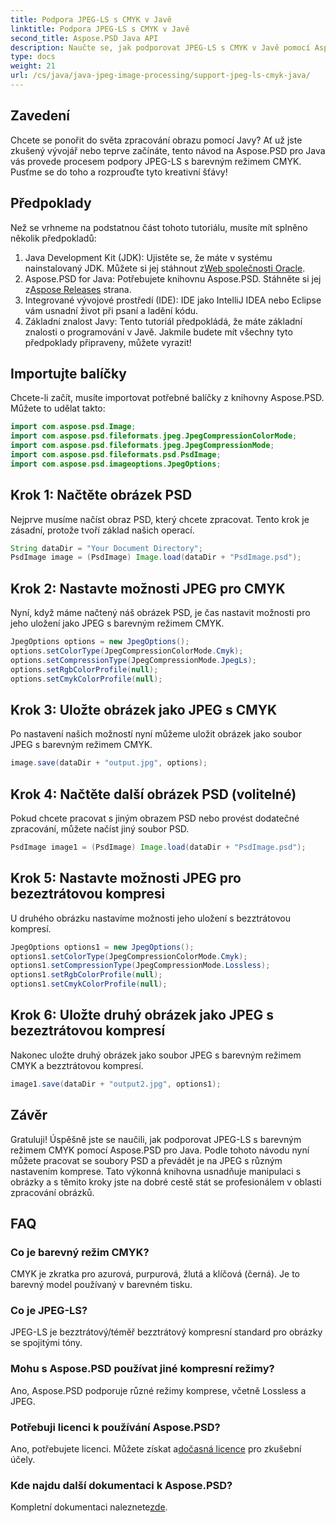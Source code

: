 ```yaml
---
title: Podpora JPEG-LS s CMYK v Javě
linktitle: Podpora JPEG-LS s CMYK v Javě
second_title: Aspose.PSD Java API
description: Naučte se, jak podporovat JPEG-LS s CMYK v Javě pomocí Aspose.PSD. Postupujte podle našeho podrobného průvodce pro snadné zpracování a převod obrazu.
type: docs
weight: 21
url: /cs/java/java-jpeg-image-processing/support-jpeg-ls-cmyk-java/
---
```

## Zavedení
Chcete se ponořit do světa zpracování obrazu pomocí Javy? Ať už jste zkušený vývojář nebo teprve začínáte, tento návod na Aspose.PSD pro Java vás provede procesem podpory JPEG-LS s barevným režimem CMYK. Pusťme se do toho a rozprouďte tyto kreativní šťávy!
## Předpoklady
Než se vrhneme na podstatnou část tohoto tutoriálu, musíte mít splněno několik předpokladů:
1.  Java Development Kit (JDK): Ujistěte se, že máte v systému nainstalovaný JDK. Můžete si jej stáhnout z[Web společnosti Oracle](https://www.oracle.com/java/technologies/javase-downloads.html).
2.  Aspose.PSD for Java: Potřebujete knihovnu Aspose.PSD. Stáhněte si jej z[Aspose Releases](https://releases.aspose.com/psd/java/) strana.
3. Integrované vývojové prostředí (IDE): IDE jako IntelliJ IDEA nebo Eclipse vám usnadní život při psaní a ladění kódu.
4. Základní znalost Javy: Tento tutoriál předpokládá, že máte základní znalosti o programování v Javě.
Jakmile budete mít všechny tyto předpoklady připraveny, můžete vyrazit!
## Importujte balíčky
Chcete-li začít, musíte importovat potřebné balíčky z knihovny Aspose.PSD. Můžete to udělat takto:
```java
import com.aspose.psd.Image;
import com.aspose.psd.fileformats.jpeg.JpegCompressionColorMode;
import com.aspose.psd.fileformats.jpeg.JpegCompressionMode;
import com.aspose.psd.fileformats.psd.PsdImage;
import com.aspose.psd.imageoptions.JpegOptions;
```
## Krok 1: Načtěte obrázek PSD
Nejprve musíme načíst obraz PSD, který chcete zpracovat. Tento krok je zásadní, protože tvoří základ našich operací.
```java
String dataDir = "Your Document Directory";
PsdImage image = (PsdImage) Image.load(dataDir + "PsdImage.psd");
```

## Krok 2: Nastavte možnosti JPEG pro CMYK
Nyní, když máme načtený náš obrázek PSD, je čas nastavit možnosti pro jeho uložení jako JPEG s barevným režimem CMYK.
```java
JpegOptions options = new JpegOptions();
options.setColorType(JpegCompressionColorMode.Cmyk);
options.setCompressionType(JpegCompressionMode.JpegLs);
options.setRgbColorProfile(null);
options.setCmykColorProfile(null);
```

## Krok 3: Uložte obrázek jako JPEG s CMYK
Po nastavení našich možností nyní můžeme uložit obrázek jako soubor JPEG s barevným režimem CMYK.
```java
image.save(dataDir + "output.jpg", options);
```
## Krok 4: Načtěte další obrázek PSD (volitelné)
Pokud chcete pracovat s jiným obrazem PSD nebo provést dodatečné zpracování, můžete načíst jiný soubor PSD.
```java
PsdImage image1 = (PsdImage) Image.load(dataDir + "PsdImage.psd");
```
## Krok 5: Nastavte možnosti JPEG pro bezeztrátovou kompresi
U druhého obrázku nastavíme možnosti jeho uložení s bezztrátovou kompresí.
```java
JpegOptions options1 = new JpegOptions();
options1.setColorType(JpegCompressionColorMode.Cmyk);
options1.setCompressionType(JpegCompressionMode.Lossless);
options1.setRgbColorProfile(null);
options1.setCmykColorProfile(null);
```
## Krok 6: Uložte druhý obrázek jako JPEG s bezeztrátovou kompresí
Nakonec uložte druhý obrázek jako soubor JPEG s barevným režimem CMYK a bezztrátovou kompresí.
```java
image1.save(dataDir + "output2.jpg", options1);
```
## Závěr
Gratuluji! Úspěšně jste se naučili, jak podporovat JPEG-LS s barevným režimem CMYK pomocí Aspose.PSD pro Java. Podle tohoto návodu nyní můžete pracovat se soubory PSD a převádět je na JPEG s různým nastavením komprese. Tato výkonná knihovna usnadňuje manipulaci s obrázky a s těmito kroky jste na dobré cestě stát se profesionálem v oblasti zpracování obrázků.
## FAQ
### Co je barevný režim CMYK?
CMYK je zkratka pro azurová, purpurová, žlutá a klíčová (černá). Je to barevný model používaný v barevném tisku.
### Co je JPEG-LS?
JPEG-LS je bezztrátový/téměř bezztrátový kompresní standard pro obrázky se spojitými tóny.
### Mohu s Aspose.PSD používat jiné kompresní režimy?
Ano, Aspose.PSD podporuje různé režimy komprese, včetně Lossless a JPEG.
### Potřebuji licenci k používání Aspose.PSD?
 Ano, potřebujete licenci. Můžete získat a[dočasná licence](https://purchase.aspose.com/temporary-license/) pro zkušební účely.
### Kde najdu další dokumentaci k Aspose.PSD?
 Kompletní dokumentaci naleznete[zde](https://reference.aspose.com/psd/java/).